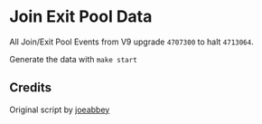 # Join Exit Pool Data

All Join/Exit Pool Events from V9 upgrade `4707300` to halt `4713064`.

Generate the data with `make start`

## Credits

Original script by [joeabbey](https://www.github.com/joeabbey)